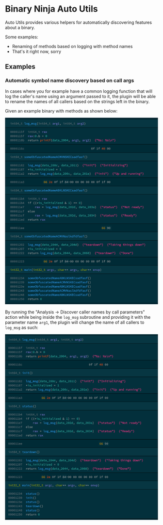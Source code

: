 # Binary Ninja Auto Utils
Auto Utils provides various helpers for automatically discovering features about a binary.

Some examples:

* Renaming of methods based on logging with method names
* That's it right now, sorry

## Examples

### Automatic symbol name discovery based on call args
In cases where you for example have a common logging function that will log the
caller's name using an argument passed to it, the plugin will be able to rename
the names of all callers based on the strings left in the binary.

Given an example binary with methods as shown below:

![Subroutines without clear or meaningful names](extras/discover_arg_before.png)

By running the "Analysis → Discover caller names by call parameters" action
while being inside the `log_msg` subroutine and providing it with the parameter
name `arg1`, the plugin will change the name of all callers to `log_msg` as such:

![Subroutines after call-argument name discovery](extras/discover_arg_after.png)
